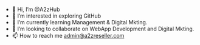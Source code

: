 - 👋 Hi, I’m @A2zHub
- 👀 I’m interested in exploring GitHub
- 🌱 I’m currently learning Management & Digital Mkting.
- 💞️ I’m looking to collaborate on WebApp Development and Digital Mkting.
- 📫 How to reach me admin@a2zreseller.com

<!---
A2zHub/A2zHub is a ✨ special ✨ repository because its `README.md` (this file) appears on your GitHub profile.
You can click the Preview link to take a look at your changes.
--->
